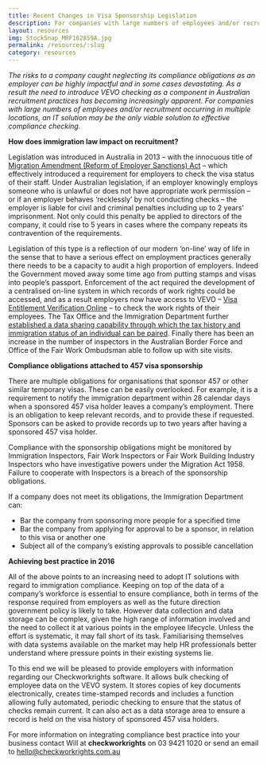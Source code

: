 ```yaml
---
title: Recent Changes in Visa Sponsorship Legislation
description: For companies with large numbers of employees and/or recruitment occurring in multiple locations, an IT solution may be the only viable solution to effective compliance checking.
layout: resources
img: StockSnap_MRF1628S9A.jpg
permalink: /resources/:slug
category: resources
---
```


<p><em>The risks to a company caught neglecting its compliance obligations as an employer can be highly impactful and in some cases devastating. As a result the need to introduce VEVO checking as a component in Australian recruitment practices has becoming increasingly apparent. For companies with large numbers of employees and/or recruitment occurring in multiple locations, an IT solution may be the only viable solution to effective compliance checking.</em></p><p><strong>How does immigration law impact on recruitment? </strong></p><p>Legislation was introduced in Australia in 2013 – with the innocuous title of <a href="https://www.legislation.gov.au/Details/C2013A00010">Migration Amendment (Reform of Employer Sanctions) Act</a> – which effectively introduced a requirement for employers to check the visa status of their staff. Under Australian legislation, if an employer knowingly employs someone who is unlawful or does not have appropriate work permission – or if an employer behaves ‘recklessly’ by not conducting checks – the employer is liable for civil and criminal penalties including up to 2 years’ imprisonment. Not only could this penalty be applied to directors of the company, it could rise to 5 years in cases where the company repeats its contravention of the requirements.</p><p>Legislation of this type is a reflection of our modern ‘on-line’ way of life in the sense that to have a serious effect on employment practices generally there needs to be a capacity to audit a high proportion of employers. Indeed the Government moved away some time ago from putting stamps and visas into people’s passport. Enforcement of the act required the development of a centralised on-line system in which records of work rights could be accessed, and as a result employers now have access to VEVO – <a href="https://www.border.gov.au/Busi/Visa">Visa Entitlement Verification Online</a> – to check the work rights of their employees. The Tax Office and the Immigration Department further <a href="https://www.ato.gov.au/General/Gen/DIBP-Visa-Holders-Data-Matching-Program/">established a data sharing capability through which the tax history and immigration status of an individual can be paired</a>. Finally there has been an increase in the number of inspectors in the Australian Border Force and Office of the Fair Work Ombudsman able to follow up with site visits.</p><p><strong>Compliance obligations attached to 457 visa sponsorship</strong></p><p>There are multiple obligations for organisations that sponsor 457 or other similar temporary visas. These can be easily overlooked. For example, it is a requirement to notify the immigration department within 28 calendar days when a sponsored 457 visa holder leaves a company’s employment. There is an obligation to keep relevant records, and to provide these if requested. Sponsors can be asked to provide records up to two years after having a sponsored 457 visa holder.</p><p>Compliance with the sponsorship obligations might be monitored by Immigration Inspectors, Fair Work Inspectors or Fair Work Building Industry Inspectors who have investigative powers under the Migration Act 1958. Failure to cooperate with Inspectors is a breach of the sponsorship obligations.</p><p>If a company does not meet its obligations, the Immigration Department can:</p><ul><li>Bar the company from sponsoring more people for a specified time</li><li>Bar the company from applying for approval to be a sponsor, in relation to this visa or another one</li><li>Subject all of the company’s existing approvals to possible cancellation</li></ul><p><strong>Achieving best practice in 2016</strong></p><p>All of the above points to an increasing need to adopt IT solutions with regard to immigration compliance. Keeping on top of the data of a company’s workforce is essential to ensure compliance, both in terms of the response required from employers as well as the future direction government policy is likely to take. However data collection and data storage can be complex, given the high range of information involved and the need to collect it at various points in the employee lifecycle. Unless the effort is systematic, it may fall short of its task. Familiarising themselves with data systems available on the market may help HR professionals better understand where pressure points in their existing systems lie.</p><p>To this end we will be pleased to provide employers with information regarding our Checkworkrights software. It allows bulk checking of employee data on the VEVO system. It stores copies of key documents electronically, creates time-stamped records and includes a function allowing fully automated, periodic checking to ensure that the status of checks remain current. It can also act as a data storage area to ensure a record is held on the visa history of sponsored 457 visa holders.</p><p>For more information on integrating compliance best practice into your business contact Will at <strong>checkworkrights</strong> on 03 9421 1020 or send an email to <a href="mailto:hello@checkworkrights.com.au">hello@checkworkrights.com.au</a></p>
